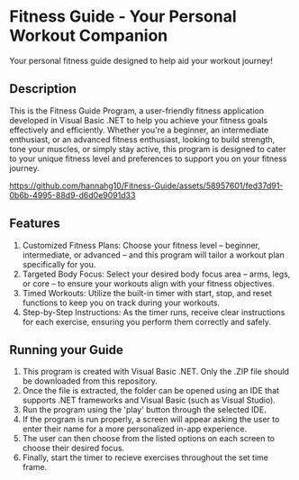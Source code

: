 # Fitness Guide - Your Personal Workout Companion
Your personal fitness guide designed to help aid your workout journey!

## Description
This is the Fitness Guide Program, a user-friendly fitness application developed in Visual Basic .NET to help you achieve your fitness goals effectively and efficiently. Whether you're a beginner, an intermediate enthusiast, or an advanced fitness enthusiast, looking to build strength, tone your muscles, or simply stay active, this program is designed to cater to your unique fitness level and preferences to support you on your fitness journey.

https://github.com/hannahg10/Fitness-Guide/assets/58957601/fed37d91-0b6b-4995-88d9-d6d0e9091d33

## Features
1. Customized Fitness Plans: Choose your fitness level – beginner, intermediate, or advanced – and this program will tailor a workout plan specifically for you.
2. Targeted Body Focus: Select your desired body focus area – arms, legs, or core – to ensure your workouts align with your fitness objectives.
3. Timed Workouts: Utilize the built-in timer with start, stop, and reset functions to keep you on track during your workouts.
4. Step-by-Step Instructions: As the timer runs, receive clear instructions for each exercise, ensuring you perform them correctly and safely.

## Running your Guide
1. This program is created with Visual Basic .NET. Only the .ZIP file should be downloaded from this repository.
2. Once the file is extracted, the folder can be opened using an IDE that supports .NET frameworks and Visual Basic (such as Visual Studio).
3. Run the program using the 'play' button through the selected IDE.
4. If the program is run properly, a screen will appear asking the user to enter their name for a more personalized in-app experience.
5. The user can then choose from the listed options on each screen to choose their desired focus.
6. Finally, start the timer to recieve exercises throughout the set time frame.
